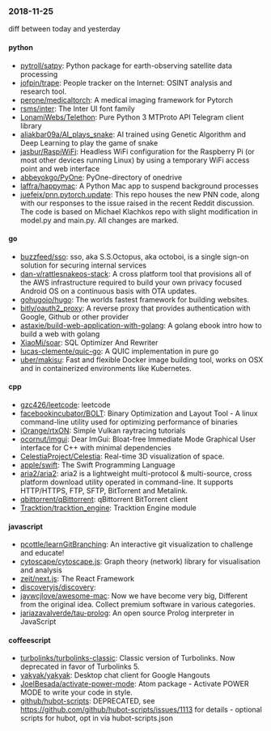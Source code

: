 ### 2018-11-25
diff between today and yesterday

#### python
* [pytroll/satpy](https://github.com/pytroll/satpy): Python package for earth-observing satellite data processing
* [jofpin/trape](https://github.com/jofpin/trape): People tracker on the Internet: OSINT analysis and research tool.
* [perone/medicaltorch](https://github.com/perone/medicaltorch): A medical imaging framework for Pytorch
* [rsms/inter](https://github.com/rsms/inter): The Inter UI font family
* [LonamiWebs/Telethon](https://github.com/LonamiWebs/Telethon): Pure Python 3 MTProto API Telegram client library
* [aliakbar09a/AI_plays_snake](https://github.com/aliakbar09a/AI_plays_snake): AI trained using Genetic Algorithm and Deep Learning to play the game of snake
* [jasbur/RaspiWiFi](https://github.com/jasbur/RaspiWiFi): Headless WiFi configuration for the Raspberry Pi (or most other devices running Linux) by using a temporary WiFi access point and web interface
* [abbeyokgo/PyOne](https://github.com/abbeyokgo/PyOne): PyOne-directory of onedrive
* [laffra/happymac](https://github.com/laffra/happymac): A Python Mac app to suspend background processes
* [juefeix/pnn.pytorch.update](https://github.com/juefeix/pnn.pytorch.update): This repo houses the new PNN code, along with our responses to the issue raised in the recent Reddit discussion. The code is based on Michael Klachkos repo with slight modification in model.py and main.py. All changes are marked.

#### go
* [buzzfeed/sso](https://github.com/buzzfeed/sso): sso, aka S.S.Octopus, aka octoboi, is a single sign-on solution for securing internal services
* [dan-v/rattlesnakeos-stack](https://github.com/dan-v/rattlesnakeos-stack): A cross platform tool that provisions all of the AWS infrastructure required to build your own privacy focused Android OS on a continuous basis with OTA updates.
* [gohugoio/hugo](https://github.com/gohugoio/hugo): The worlds fastest framework for building websites.
* [bitly/oauth2_proxy](https://github.com/bitly/oauth2_proxy): A reverse proxy that provides authentication with Google, Github or other provider
* [astaxie/build-web-application-with-golang](https://github.com/astaxie/build-web-application-with-golang): A golang ebook intro how to build a web with golang
* [XiaoMi/soar](https://github.com/XiaoMi/soar): SQL Optimizer And Rewriter
* [lucas-clemente/quic-go](https://github.com/lucas-clemente/quic-go): A QUIC implementation in pure go
* [uber/makisu](https://github.com/uber/makisu): Fast and flexible Docker image building tool, works on OSX and in containerized environments like Kubernetes.

#### cpp
* [gzc426/leetcode](https://github.com/gzc426/leetcode): leetcode
* [facebookincubator/BOLT](https://github.com/facebookincubator/BOLT): Binary Optimization and Layout Tool - A linux command-line utility used for optimizing performance of binaries
* [iOrange/rtxON](https://github.com/iOrange/rtxON): Simple Vulkan raytracing tutorials
* [ocornut/imgui](https://github.com/ocornut/imgui): Dear ImGui: Bloat-free Immediate Mode Graphical User interface for C++ with minimal dependencies
* [CelestiaProject/Celestia](https://github.com/CelestiaProject/Celestia): Real-time 3D visualization of space.
* [apple/swift](https://github.com/apple/swift): The Swift Programming Language
* [aria2/aria2](https://github.com/aria2/aria2): aria2 is a lightweight multi-protocol & multi-source, cross platform download utility operated in command-line. It supports HTTP/HTTPS, FTP, SFTP, BitTorrent and Metalink.
* [qbittorrent/qBittorrent](https://github.com/qbittorrent/qBittorrent): qBittorrent BitTorrent client
* [Tracktion/tracktion_engine](https://github.com/Tracktion/tracktion_engine): Tracktion Engine module

#### javascript
* [pcottle/learnGitBranching](https://github.com/pcottle/learnGitBranching): An interactive git visualization to challenge and educate!
* [cytoscape/cytoscape.js](https://github.com/cytoscape/cytoscape.js): Graph theory (network) library for visualisation and analysis
* [zeit/next.js](https://github.com/zeit/next.js): The React Framework
* [discoveryjs/discovery](https://github.com/discoveryjs/discovery): 
* [jaywcjlove/awesome-mac](https://github.com/jaywcjlove/awesome-mac):  Now we have become very big, Different from the original idea. Collect premium software in various categories.
* [jariazavalverde/tau-prolog](https://github.com/jariazavalverde/tau-prolog): An open source Prolog interpreter in JavaScript

#### coffeescript
* [turbolinks/turbolinks-classic](https://github.com/turbolinks/turbolinks-classic): Classic version of Turbolinks. Now deprecated in favor of Turbolinks 5.
* [yakyak/yakyak](https://github.com/yakyak/yakyak): Desktop chat client for Google Hangouts
* [JoelBesada/activate-power-mode](https://github.com/JoelBesada/activate-power-mode): Atom package - Activate POWER MODE to write your code in style.
* [github/hubot-scripts](https://github.com/github/hubot-scripts): DEPRECATED, see https://github.com/github/hubot-scripts/issues/1113 for details - optional scripts for hubot, opt in via hubot-scripts.json
